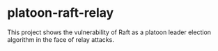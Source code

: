 # platoon-raft-relay
This project shows the vulnerability of Raft as a platoon leader election algorithm in the face of relay attacks.
